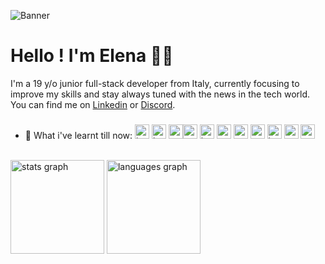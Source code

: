 ![Banner](https://github.com/Elekekic/Elekekic/assets/157897660/f04d0733-3572-4106-9a73-61c39db2b2a3)

# Hello ! I'm Elena 👋🏼
I'm a 19 y/o junior full-stack developer from Italy, currently focusing to improve my skills and stay always tuned with the news in the tech world. You can find me on <a href="https://www.linkedin.com/in/elena-kekic-" target="_blank">Linkedin</a>  or  <a href="http://discordapp.com/users/865697545552658502" target="_blank">Discord</a>.
###

###
- 📝 What i've learnt till now: <img src="https://cdn.jsdelivr.net/gh/devicons/devicon/icons/javascript/javascript-original.svg" height="23" alt="javascript logo"  /> <img src="https://cdn.jsdelivr.net/gh/devicons/devicon/icons/html5/html5-original.svg" height="23" alt="html5 logo"  /> <img src="https://cdn.jsdelivr.net/gh/devicons/devicon/icons/css3/css3-original.svg" height="23" alt="css3 logo"  /><img src="https://cdn.simpleicons.org/angular/DD0031" height="23" alt="angularjs logo"  /> <img src="https://cdn.jsdelivr.net/gh/devicons/devicon/icons/bootstrap/bootstrap-original.svg" height="23" alt="bootstrap logo"  /> <img src="https://cdn.simpleicons.org/typescript/3178C6" height="23" alt="typescript logo"  /> <img src="https://cdn.jsdelivr.net/gh/devicons/devicon/icons/sass/sass-original.svg" height="23" alt="sass logo"  />   <img src="https://cdn.jsdelivr.net/gh/devicons/devicon/icons/postgresql/postgresql-original.svg" height="23" alt="postgresql logo"  />  <img src="https://cdn.jsdelivr.net/gh/devicons/devicon/icons/java/java-original.svg" height="23" alt="java logo"  />   <img src="https://cdn.jsdelivr.net/gh/devicons/devicon/icons/apache/apache-original.svg" height="23" alt="apache logo"  />  <img src="https://cdn.jsdelivr.net/gh/devicons/devicon/icons/spring/spring-original.svg" height="23" alt="spring logo"  />

<br>

<div>
  <img src="https://github-readme-stats.vercel.app/api?username=elekekic&hide_title=false&hide_rank=false&show_icons=true&include_all_commits=true&count_private=true&disable_animations=false&theme=onedark&locale=en&hide_border=false" height="150" alt="stats graph"  />
  <img src="https://github-readme-stats.vercel.app/api/top-langs?username=elekekic&locale=en&hide_title=false&layout=compact&card_width=320&langs_count=5&theme=onedark&hide_border=false" height="150" alt="languages graph"  />
</div>
<br>

###
